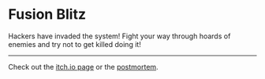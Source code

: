 # Fusion Blitz

Hackers have invaded the system! Fight your way through hoards of enemies and try not to get killed doing it!

***

Check out the [itch.io page](https://quichi.itch.io/null-injector) or the [postmortem](http://quichi.me/blog/2017/11/06/null-injection).
